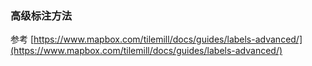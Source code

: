 ### 高级标注方法

参考 [https://www.mapbox.com/tilemill/docs/guides/labels-advanced/](https://www.mapbox.com/tilemill/docs/guides/labels-advanced/)
